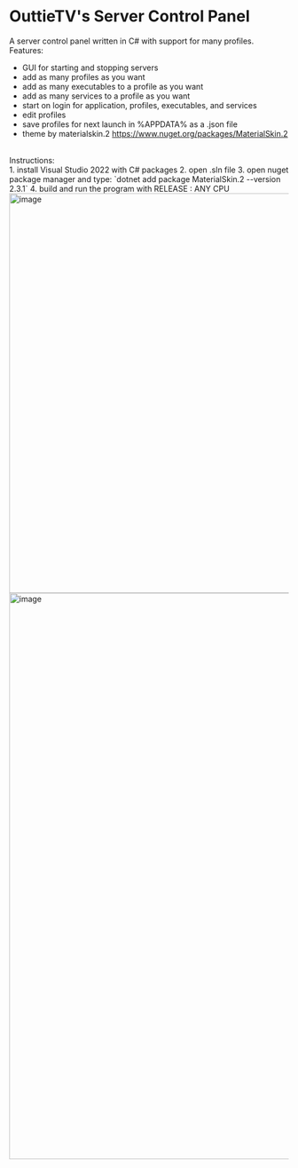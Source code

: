 # OuttieTV's Server Control Panel
A server control panel written in C# with support for many profiles.<br />
Features:<br />
- GUI for starting and stopping servers
- add as many profiles as you want
- add as many executables to a profile as you want
- add as many services to a profile as you want
- start on login for application, profiles, executables, and services
- edit profiles
- save profiles for next launch in %APPDATA% as a .json file
- theme by materialskin.2 https://www.nuget.org/packages/MaterialSkin.2
<br />
Instructions:<br />
1. install Visual Studio 2022 with C# packages
2. open .sln file
3. open nuget package manager and type: `dotnet add package MaterialSkin.2 --version 2.3.1`
4. build and run the program with RELEASE : ANY CPU
<br />
<img width="1100" height="720" alt="image" src="https://github.com/user-attachments/assets/a8cb4d3b-ea9a-418e-9838-20a6f7c7cf03" />
<img width="1920" height="1020" alt="image" src="https://github.com/user-attachments/assets/3dbc5f67-97b2-442d-b5e3-f329964dab33" />

